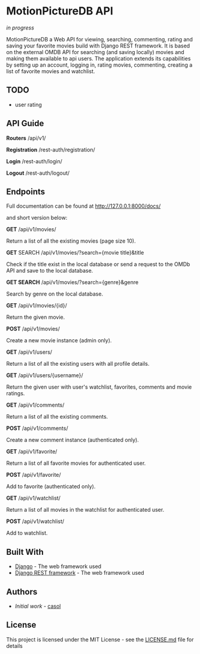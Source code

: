 # MotionPictureDB API
*in progress*

MotionPictureDB a Web API for viewing, searching, commenting, rating and saving your favorite movies build with Django REST framework.
It is based on the external OMDB API for searching (and saving locally) movies and making them available to api users.
The application extends its capabilities by setting up an account, logging in, rating movies, commenting, creating a list of favorite movies and watchlist.

## TODO
* user rating

## API Guide 
**Routers** /api/v1/

**Registration** /rest-auth/registration/
 
**Login**
/rest-auth/login/

**Logout**
/rest-auth/logout/
## Endpoints
Full documentation can be found at http://127.0.0.1:8000/docs/

and
short version below:

**GET** /api/v1/movies/

Return a list of all the existing movies (page size 10).

**GET** SEARCH /api/v1/movies/?search={movie title}&title

Check if the title exist in the local database or send
a request to the OMDb API and save to the local database.

**GET SEARCH** /api/v1/movies/?search={genre}&genre

Search by genre on the local database.

**GET** /api/v1/movies/{id}/

Return the given movie.

**POST** /api/v1/movies/

Create a new movie instance (admin only).

**GET** /api/v1/users/

Return a list of all the existing users with all profile details.

**GET** /api/v1/users/{username}/

Return the given user with user's watchlist, favorites, comments and movie ratings.

**GET** /api/v1/comments/

Return a list of all the existing comments.

**POST** /api/v1/comments/

Create a new comment instance (authenticated only).

**GET** /api/v1/favorite/

Return a list of all favorite movies for authenticated user. 

**POST** /api/v1/favorite/

Add to favorite (authenticated only).

**GET** /api/v1/watchlist/

Return a list of all movies in the watchlist for authenticated user.

**POST** /api/v1/watchlist/

Add to watchlist.

## Built With

* [Django](https://www.djangoproject.com/) - The web framework used
* [Django REST framework](https://www.django-rest-framework.org/) - The web framework used


## Authors

*  *Initial work* - [casol](https://github.com/casol)

## License

This project is licensed under the MIT License - see the [LICENSE.md](https://github.com/casol/MotionPictureDB-API/blob/master/LICENSE.md) file for details